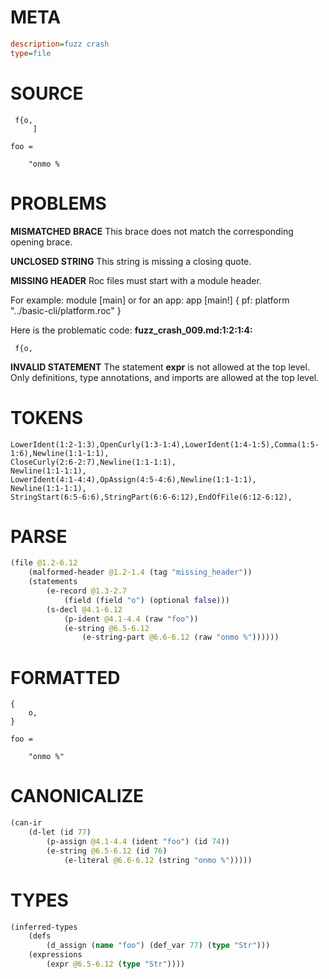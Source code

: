 # META
~~~ini
description=fuzz crash
type=file
~~~
# SOURCE
~~~roc
 f{o,
     ]

foo =

    "onmo %
~~~
# PROBLEMS
**MISMATCHED BRACE**
This brace does not match the corresponding opening brace.

**UNCLOSED STRING**
This string is missing a closing quote.

**MISSING HEADER**
Roc files must start with a module header.

For example:
        module [main]
or for an app:
        app [main!] { pf: platform "../basic-cli/platform.roc" }

Here is the problematic code:
**fuzz_crash_009.md:1:2:1:4:**
```roc
 f{o,
```


**INVALID STATEMENT**
The statement **expr** is not allowed at the top level.
Only definitions, type annotations, and imports are allowed at the top level.

# TOKENS
~~~zig
LowerIdent(1:2-1:3),OpenCurly(1:3-1:4),LowerIdent(1:4-1:5),Comma(1:5-1:6),Newline(1:1-1:1),
CloseCurly(2:6-2:7),Newline(1:1-1:1),
Newline(1:1-1:1),
LowerIdent(4:1-4:4),OpAssign(4:5-4:6),Newline(1:1-1:1),
Newline(1:1-1:1),
StringStart(6:5-6:6),StringPart(6:6-6:12),EndOfFile(6:12-6:12),
~~~
# PARSE
~~~clojure
(file @1.2-6.12
	(malformed-header @1.2-1.4 (tag "missing_header"))
	(statements
		(e-record @1.3-2.7
			(field (field "o") (optional false)))
		(s-decl @4.1-6.12
			(p-ident @4.1-4.4 (raw "foo"))
			(e-string @6.5-6.12
				(e-string-part @6.6-6.12 (raw "onmo %"))))))
~~~
# FORMATTED
~~~roc
{
	o,
}

foo = 

	"onmo %"
~~~
# CANONICALIZE
~~~clojure
(can-ir
	(d-let (id 77)
		(p-assign @4.1-4.4 (ident "foo") (id 74))
		(e-string @6.5-6.12 (id 76)
			(e-literal @6.6-6.12 (string "onmo %")))))
~~~
# TYPES
~~~clojure
(inferred-types
	(defs
		(d_assign (name "foo") (def_var 77) (type "Str")))
	(expressions
		(expr @6.5-6.12 (type "Str"))))
~~~
